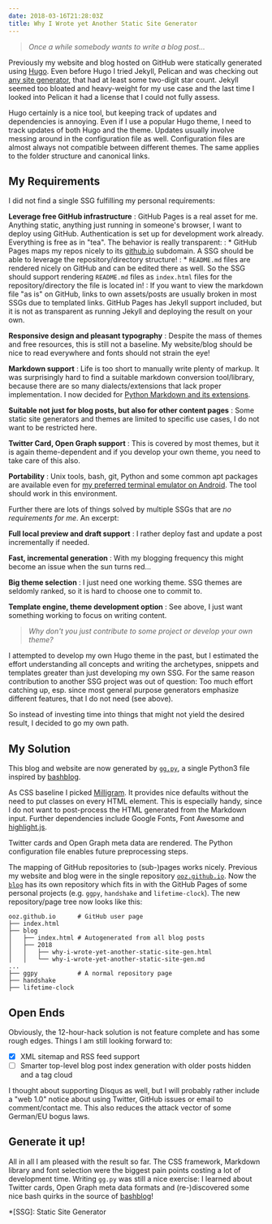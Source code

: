 ```yaml
---
date: 2018-03-16T21:28:03Z
title: Why I Wrote yet Another Static Site Generator
---
```


> *Once a while somebody wants to write a blog post...*

Previously my website and blog hosted on GitHub were statically generated using [Hugo](https://gohugo.io/).
Even before Hugo I tried Jekyll, Pelican and was checking out [any site generator](https://jamstack.org/generators/), that had at least some two-digit star count. Jekyll seemed too bloated and heavy-weight for my use case and the last time I looked into Pelican it had a license that I could not fully assess.

Hugo certainly is a nice tool, but keeping track of updates and dependencies is annoying.
Even if I use a popular Hugo theme, I need to track updates of both Hugo and the theme.
Updates usually involve messing around in the configuration file as well.
Configuration files are almost always not compatible between different themes.
The same applies to the folder structure and canonical links.

## My Requirements

I did not find a single SSG fulfilling my personal requirements:

**Leverage free GitHub infrastructure**
:   GitHub Pages is a real asset for me. Anything static, anything just running in someone's browser, I want to deploy using GitHub. Authentication is set up for development work already. Everything is free as in "tea". The behavior is really transparent:
:   * GitHub Pages maps my repos nicely to its [github.io](https://ooz.github.io) subdomain. A SSG should be able to leverage the repository/directory structure!
:   * `README.md` files are rendered nicely on GitHub and can be edited there as well. So the SSG should support rendering `README.md` files as `index.html` files for the repository/directory the file is located in!
:   If you want to view the markdown file "as is" on GitHub, links to own assets/posts are usually broken in most SSGs due to templated links. GitHub Pages has Jekyll support included, but it is not as transparent as running Jekyll and deploying the result on your own.

**Responsive design and pleasant typography**
:   Despite the mass of themes and free resources, this is still not a baseline. My website/blog should be nice to read everywhere and fonts should not strain the eye!

**Markdown support**
:   Life is too short to manually write plenty of markup. It was surprisingly hard to find a suitable markdown conversion tool/library, because there are so many dialects/extensions that lack proper implementation. I now decided for [Python Markdown and its extensions](https://python-markdown.github.io/extensions/).

**Suitable not just for blog posts, but also for other content pages**
:   Some static site generators and themes are limited to specific use cases, I do not want to be restricted here.

**Twitter Card, Open Graph support**
:   This is covered by most themes, but it is again theme-dependent and if you develop your own theme, you need to take care of this also.

**Portability**
:   Unix tools, bash, git, Python and some common apt packages are available even for [my preferred terminal emulator on Android](https://oliz.io/blog/2018/code-and-deploy-using-termux.html). The tool should work in this environment.

Further there are lots of things solved by multiple SSGs that are *no requirements for me*. An excerpt:

**Full local preview and draft support**
:   I rather deploy fast and update a post incrementally if needed.

**Fast, incremental generation**
:   With my blogging frequency this might become an issue when the sun turns red...

**Big theme selection**
:   I just need one working theme. SSG themes are seldomly ranked, so it is hard to choose one to commit to.

**Template engine, theme development option**
:   See above, I just want something working to focus on writing content.

> *Why don't you just contribute to some project or develop your own theme?*

I attempted to develop my own Hugo theme in the past, but I estimated the effort understanding all concepts and writing the archetypes, snippets and templates greater than just developing my own SSG.
For the same reason contribution to another SSG project was out of question: Too much effort catching up, esp. since most general purpose generators emphasize different features, that I do not need (see above).

So instead of investing time into things that might not yield the desired result, I decided to go my own path.

## My Solution

This blog and website are now generated by [`gg.py`](https://github.com/ooz/ggpy), a single Python3 file inspired by [bashblog](https://github.com/cfenollosa/bashblog).

As CSS baseline I picked [Milligram](https://milligram.io/). It provides nice defaults without the need to put classes on every HTML element. This is especially handy, since I do not want to post-process the HTML generated from the Markdown input. Further dependencies include Google Fonts, Font Awesome and [highlight.js](https://highlightjs.org/).

Twitter cards and Open Graph meta data are rendered. The Python configuration file enables future preprocessing steps.

The mapping of GitHub repositories to (sub-)pages works nicely. Previous my website and blog were in the single repository [`ooz.github.io`](https://github.com/ooz/ooz.github.io). Now the [`blog`](https://github.com/ooz/blog) has its own repository which fits in with the GitHub Pages of some personal projects (e.g. `ggpy`, `handshake` and `lifetime-clock`). The new repository/page tree now looks like this:

```
ooz.github.io      # GitHub user page
├── index.html
├── blog
│   ├── index.html # Autogenerated from all blog posts
│   ├── 2018
│   │   ├── why-i-wrote-yet-another-static-site-gen.html
│   │   └── why-i-wrote-yet-another-static-site-gen.md
...
├── ggpy           # A normal repository page
├── handshake
├── lifetime-clock
```

## Open Ends

Obviously, the 12-hour-hack solution is not feature complete and has some rough edges.
Things I am still looking forward to:

* [x] XML sitemap and RSS feed support
* [ ] Smarter top-level blog post index generation with older posts hidden and a tag cloud

I thought about supporting Disqus as well, but I will probably rather include a "web 1.0" notice about using Twitter, GitHub issues or email to comment/contact me. This also reduces the attack vector of some German/EU bogus laws.

## Generate it up!

All in all I am pleased with the result so far.
The CSS framework, Markdown library and font selection were the biggest pain points costing a lot of development time.
Writing `gg.py` was still a nice exercise: I learned about Twitter cards, Open Graph meta data formats and (re-)discovered some nice bash quirks in the source of [bashblog](https://github.com/cfenollosa/bashblog/blob/master/bb.sh)!

*[SSG]: Static Site Generator
